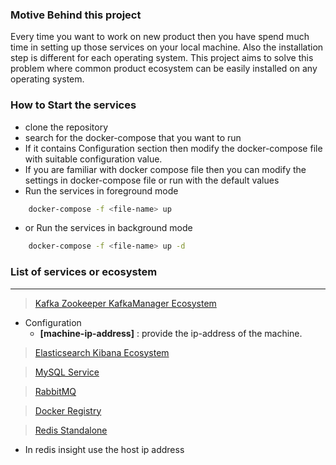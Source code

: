### Motive Behind this project

 Every time you want to work on new product then you have spend much time in setting up those services on your local machine.
Also the installation step is different for each operating system. 
This project aims to solve this problem where common product ecosystem can be easily installed on any operating system.

### How to Start the services

- clone the repository
- search for the docker-compose that you want to run
- If it contains Configuration section then modify the docker-compose file with suitable configuration value.
- If you are familiar with docker compose file then you can modify the settings in docker-compose file or run with the default values
- Run the services in foreground mode

```bash
    docker-compose -f <file-name> up 
```

- or Run the services in background mode

```bash
    docker-compose -f <file-name> up -d
```

### List of services or ecosystem

-----------------------------------------

> [Kafka Zookeeper KafkaManager Ecosystem](https://github.com/self-tuts/awesome-docker-compose/blob/master/ecosystem/kafka-zookeeper-kafkamanager-docker-compose.yml)

- Configuration
  - **[machine-ip-address]** : provide the ip-address of the machine.

> [Elasticsearch Kibana Ecosystem](https://github.com/self-tuts/awesome-docker-compose/blob/master/ecosystem/elasticsearch-kibana-docker-compose.yml)


> [MySQL Service](https://github.com/self-tuts/awesome-docker-compose/blob/master/mysql/mysql-5.7-docker-compose.yml)

> [RabbitMQ](https://github.com/self-tuts/awesome-docker-compose/blob/master/rabbitmq/rabbitmq-docker-compose.yml)

> [Docker Registry](https://github.com/self-tuts/awesome-docker-compose/blob/master/docker-registry/docker-registry-compose.yml)

> [Redis Standalone](https://github.com/self-tuts/awesome-docker-compose/blob/master/redis/redis-docker-compose.yml)

- In redis insight use the host ip address
